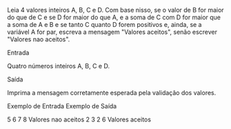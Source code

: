 Leia 4 valores inteiros A, B, C e D. Com base nisso, se o valor de B for maior do que de C e se D for maior do que A, e a soma de C com D for maior que a soma de A e B e se tanto C quanto D forem positivos e, ainda, se a variável A for par, escreva a mensagem "Valores aceitos", senão escrever "Valores nao aceitos".

Entrada

Quatro números inteiros A, B, C e D.

Saída

Imprima a mensagem corretamente esperada pela validação dos valores.
 
Exemplo de Entrada 	Exemplo de Saída

5 6 7 8             Valores nao aceitos
2 3 2 6 	        Valores aceitos
